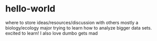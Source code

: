 # hello-world
where to store ideas/resources/discussion with others
mostly a biology/ecology major trying to learn how to analyze bigger data sets. 
excited to learn! I also love dumbo gets mad
